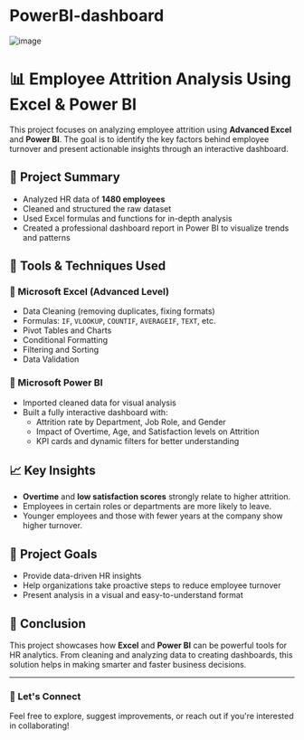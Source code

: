 # PowerBI-dashboard

![image](https://github.com/user-attachments/assets/6e3fe41b-18ea-422a-9225-f3d1b1e3e060)

# 📊 Employee Attrition Analysis Using Excel & Power BI

This project focuses on analyzing employee attrition using **Advanced Excel** and **Power BI**. The goal is to identify the key factors behind employee turnover and present actionable insights through an interactive dashboard.

## 🧾 Project Summary

- Analyzed HR data of **1480 employees**
- Cleaned and structured the raw dataset
- Used Excel formulas and functions for in-depth analysis
- Created a professional dashboard report in Power BI to visualize trends and patterns

## 🔧 Tools & Techniques Used

### 🔹 Microsoft Excel (Advanced Level)
- Data Cleaning (removing duplicates, fixing formats)
- Formulas: `IF`, `VLOOKUP`, `COUNTIF`, `AVERAGEIF`, `TEXT`, etc.
- Pivot Tables and Charts
- Conditional Formatting
- Filtering and Sorting
- Data Validation

### 🔹 Microsoft Power BI
- Imported cleaned data for visual analysis
- Built a fully interactive dashboard with:
  - Attrition rate by Department, Job Role, and Gender
  - Impact of Overtime, Age, and Satisfaction levels on Attrition
  - KPI cards and dynamic filters for better understanding

## 📈 Key Insights

- **Overtime** and **low satisfaction scores** strongly relate to higher attrition.
- Employees in certain roles or departments are more likely to leave.
- Younger employees and those with fewer years at the company show higher turnover.

## 🧠 Project Goals

- Provide data-driven HR insights
- Help organizations take proactive steps to reduce employee turnover
- Present analysis in a visual and easy-to-understand format

## 📌 Conclusion

This project showcases how **Excel** and **Power BI** can be powerful tools for HR analytics. From cleaning and analyzing data to creating dashboards, this solution helps in making smarter and faster business decisions.

---

### 🔗 Let's Connect

Feel free to explore, suggest improvements, or reach out if you're interested in collaborating!

